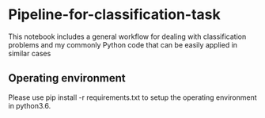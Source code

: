 # Pipeline-for-classification-task
This notebook includes a general workflow for dealing with classification problems and my commonly Python code that can be easily applied in similar cases

## Operating environment
Please use pip install -r requirements.txt to setup the operating environment in python3.6.
